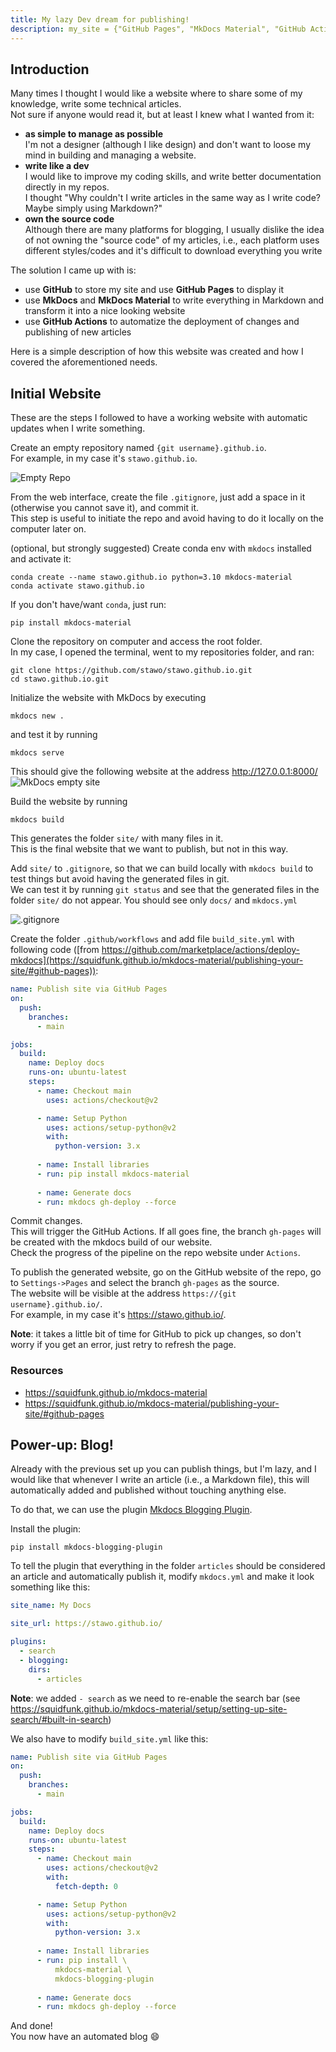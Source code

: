 ```yaml
---
title: My lazy Dev dream for publishing!
description: my_site = {"GitHub Pages", "MkDocs Material", "GitHub Actions"}
---
```


## Introduction

Many times I thought I would like a website where to share some of my knowledge, write some technical articles.  
Not sure if anyone would read it, but at least I knew what I wanted from it:

* **as simple to manage as possible**  
  I'm not a designer (although I like design) and don't want to loose my mind in building and managing a website.
* **write like a dev**  
  I would like to improve my coding skills, and write better documentation directly in my repos.  
  I thought "Why couldn't I write articles in the same way as I write code? Maybe simply using Markdown?"
* **own the source code**  
  Although there are many platforms for blogging, I usually dislike the idea of not owning the "source code" of my articles, i.e., each platform uses different styles/codes and it's difficult to download everything you write

The solution I came up with is:

* use **GitHub** to store my site and use **GitHub Pages** to display it
* use **MkDocs** and **MkDocs Material** to write everything in Markdown and transform it into a nice looking website
* use **GitHub Actions** to automatize the deployment of changes and publishing of new articles

Here is a simple description of how this website was created and how I covered the aforementioned needs.

## Initial Website

These are the steps I followed to have a working website with automatic updates when I write something.

Create an empty repository named `{git username}.github.io`.  
For example, in my case it's `stawo.github.io`.

![Empty Repo](docs/../../images/2022-02-19-Github_pages_website_tutorial-Create_repo.jpg)

From the web interface, create the file `.gitignore`, just add a space in it (otherwise you cannot save it), and commit it.  
This step is useful to initiate the repo and avoid having to do it locally on the computer later on.


(optional, but strongly suggested) Create conda env with `mkdocs` installed and activate it:
```
conda create --name stawo.github.io python=3.10 mkdocs-material
conda activate stawo.github.io
```

If you don't have/want `conda`, just run:
```
pip install mkdocs-material
```

Clone the repository on computer and access the root folder.  
In my case, I opened the terminal, went to my repositories folder, and ran:  
```
git clone https://github.com/stawo/stawo.github.io.git
cd stawo.github.io.git
```

Initialize the website with MkDocs by executing
```
mkdocs new .
```

and test it by running
```
mkdocs serve
```

This should give the following website at the address http://127.0.0.1:8000/
![MkDocs empty site](docs/../../images/2022-02-19-Github_pages_website_tutorial-Default_mkdocs_website.jpg)

Build the website by running
```
mkdocs build
```
This generates the folder `site/` with many files in it.  
This is the final website that we want to publish, but not in this way.

Add `site/` to `.gitignore`, so that we can build locally with `mkdocs build` to test things but avoid having the generated files in git.  
We can test it by running `git status` and see that the generated files in the folder `site/` do not appear. You should see only `docs/` and `mkdocs.yml`

![.gitignore](docs/../../images/2022-02-19-Github_pages_website_tutorial-Gitignore_output.jpg)

Create the folder `.github/workflows` and add file `build_site.yml` with following code ([from https://github.com/marketplace/actions/deploy-mkdocs](https://squidfunk.github.io/mkdocs-material/publishing-your-site/#github-pages)):
```yaml
name: Publish site via GitHub Pages
on:
  push:
    branches:
      - main

jobs:
  build:
    name: Deploy docs
    runs-on: ubuntu-latest
    steps:
      - name: Checkout main
        uses: actions/checkout@v2

      - name: Setup Python
        uses: actions/setup-python@v2
        with:
          python-version: 3.x
      
      - name: Install libraries
      - run: pip install mkdocs-material
      
      - name: Generate docs
      - run: mkdocs gh-deploy --force
```

Commit changes.  
This will trigger the GitHub Actions.
If all goes fine, the branch `gh-pages` will be created with the mkdocs build of our website.  
Check the progress of the pipeline on the repo website under `Actions`.

To publish the generated website, go on the GitHub website of the repo, go to `Settings->Pages` and select the branch `gh-pages` as the source.  
The website will be visible at the address `https://{git username}.github.io/`.  
For example, in my case it's https://stawo.github.io/.

**Note**: it takes a little bit of time for GitHub to pick up changes, so don't worry if you get an error, just retry to refresh the page.

### Resources
- https://squidfunk.github.io/mkdocs-material
- https://squidfunk.github.io/mkdocs-material/publishing-your-site/#github-pages

## Power-up: Blog!

Already with the previous set up you can publish things, but I'm lazy, and I would like that whenever I write an article (i.e., a Markdown file), this will automatically added and published without touching anything else.

To do that, we can use the plugin [Mkdocs Blogging Plugin](https://liang2kl.github.io/mkdocs-blogging-plugin/).

Install the plugin:
```
pip install mkdocs-blogging-plugin
```

To tell the plugin that everything in the folder `articles` should be considered an article and automatically publish it, modify `mkdocs.yml` and make it look something like this:  
```yaml
site_name: My Docs

site_url: https://stawo.github.io/

plugins:
  - search
  - blogging:
    dirs:
      - articles
```

**Note**: we added `- search` as we need to re-enable the search bar (see https://squidfunk.github.io/mkdocs-material/setup/setting-up-site-search/#built-in-search)

We also have to modify `build_site.yml` like this:

```yaml
name: Publish site via GitHub Pages
on:
  push:
    branches:
      - main

jobs:
  build:
    name: Deploy docs
    runs-on: ubuntu-latest
    steps:
      - name: Checkout main
        uses: actions/checkout@v2
        with:
          fetch-depth: 0

      - name: Setup Python
        uses: actions/setup-python@v2
        with:
          python-version: 3.x
      
      - name: Install libraries
      - run: pip install \
          mkdocs-material \
          mkdocs-blogging-plugin
      
      - name: Generate docs
      - run: mkdocs gh-deploy --force
```

And done!  
You now have an automated blog :smile: